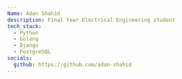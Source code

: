 ```yaml
---
Name: Adan Shahid
description: Final Year Electrical Engineering student
tech_stack:
  - Python
  - Golang
  - Django
  - PostgreSQL
socials:
  github: https://github.com/adan-shahid
---
```

